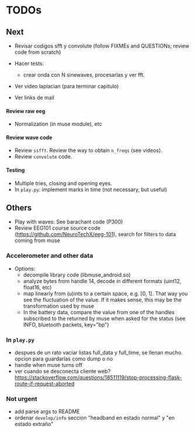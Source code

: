 # TODOs

## Next
* Revisar codigos sfft y convolute (follow FIXMEs and QUESTIONs; review code from scratch)

* Hacer tests:
  + crear onda con N sinewaves, procesarlas y ver fft.

* Ver video laplacian (para terminar capitulo)

* Ver links de mail


#### Review raw eeg
* Normalization (in muse module), etc

#### Review wave code
* Review `ssfft`. Review the way to obtain `n_freqs` (see videos).
* Review `convolute` code.


#### Testing
* Multiple tries, closing and opening eyes.
* In `play.py`: implement marks in time (not necessary, but useful)



## Others
* Play with waves: See barachant code (P300)
* Review EEG101 course source code (https://github.com/NeuroTechX/eeg-101), search for filters to data coming from muse

### Accelerometer and other data
* Options:
  + decompile library code (libmuse_android.so)
  + analyze bytes from handle 14, decode in different formats (uint12, float16, etc)
  + map linearly from (u)ints to a certain space, e.g. [0, 1]. That way you see the fluctuation of the value. If it makes sense, this may be the transformation used by muse
  + In the battery data, compare the value from one of the handles subscribed to the returned by muse when asked for the status (see INFO, bluetooth packets, key="bp")

### In `play.py`
* despues de un rato vaciar listas full_data y full_time, se llenan mucho. opcion para guardarlas como dump o no
* handle when muse turns off
* ver cuando se desconecta cliente web?  https://stackoverflow.com/questions/18511119/stop-processing-flask-route-if-request-aborted

### Not urgent
* add parse args to README
* ordenar `develop/info` seccion "headband en estado normal" y "en estado extraño"
